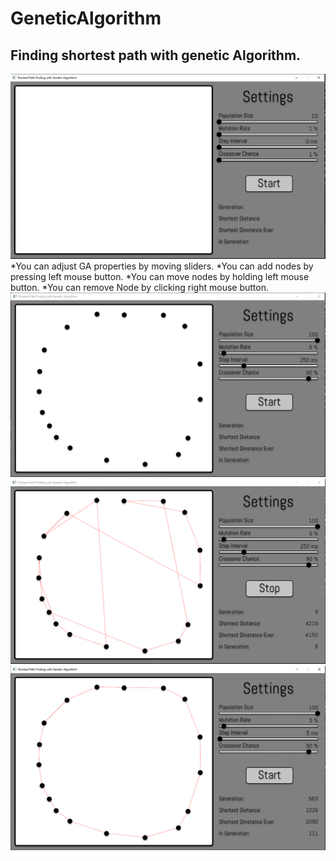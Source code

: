# GeneticAlgorithm
## Finding shortest path with genetic Algorithm.
![Example screenshot](./img/1.png)
*You can adjust GA properties by moving sliders.
*You can add nodes by pressing left mouse button.
*You can move nodes by holding left mouse button.
*You can remove Node by clicking right mouse button.
![Example screenshot](./img/2.png)
![Example screenshot](./img/3.png)
![Example screenshot](./img/4.png)